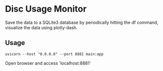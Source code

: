 Disc Usage Monitor
=======

Save the data to a SQLite3 database by periodically hitting the df command,
visualize the data using plotly-dash.



## Usage

```
uvicorn --host "0.0.0.0" --port 8881 main:app
```

Open browser and access 'localhost:8881'

